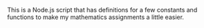 This is a Node.js script that has definitions for a few constants and functions to make my mathematics assignments a little easier.

